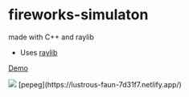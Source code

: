 # fireworks-simulaton
made with C++ and raylib

* Uses [raylib](https://www.raylib.com/)

[Demo](https://famous-paletas-d3074d.netlify.app/)

<img src="https://github.com/pepega90/fireworks-simulaton/blob/main/preview.gif" />
[pepeg](https://lustrous-faun-7d31f7.netlify.app/)


